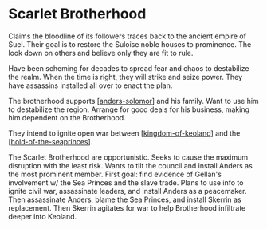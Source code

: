 # Scarlet Brotherhood

Claims the bloodline of its followers traces back to the ancient empire of Suel. Their goal is to restore the Suloise noble houses to prominence. The look down on others and believe only they are fit to rule.

Have been scheming for decades to spread fear and chaos to destabilize the realm. When the time is right, they will strike and seize power. They have assassins installed all over to enact the plan.

The brotherhood supports [[anders-solomor]] and his family. Want to use him to destabilize the region. Arrange for good deals for his business, making him dependent on the Brotherhood.

They intend to ignite open war between [[kingdom-of-keoland]] and the [[hold-of-the-seaprinces]].

The Scarlet Brotherhood are opportunistic. Seeks to cause the maximum disruption with the least risk. Wants to tilt the council and install Anders as the most prominent member. First goal: find evidence of Gellan's involvement w/ the Sea Princes and the slave trade. Plans to use info to ignite civil war, assassinate leaders, and install Anders as a peacemaker. Then assassinate Anders, blame the Sea Princes, and install Skerrin as replacement. Then Skerrin agitates for war to help Brotherhood infiltrate deeper into Keoland.

[//begin]: # "Autogenerated link references for markdown compatibility"
[anders-solomor]: anders-solomor "Anders Solomor"
[kingdom-of-keoland]: kingdom-of-keoland "Kingdom of Keoland"
[hold-of-the-seaprinces]: hold-of-the-seaprinces "Hold of the Seaprinces"
[//end]: # "Autogenerated link references"